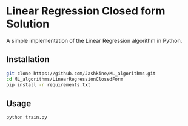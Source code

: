 # Linear Regression Closed form Solution

A simple implementation of the Linear Regression algorithm in Python.

## Installation
```bash
git clone https://github.com/Jashkine/ML_algorithms.git
cd ML_algorithms/LinearRegressionClosedForm
pip install -r requirements.txt
```

## Usage
```bash
python train.py
```



